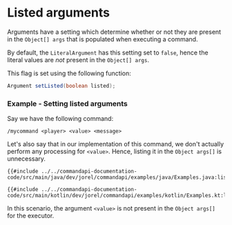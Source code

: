 # Listed arguments

Arguments have a setting which determine whether or not they are present in the `Object[] args` that is populated when executing a command.

By default, the `LiteralArgument` has this setting set to `false`, hence the literal values are _not_ present in the `Object[] args`.

This flag is set using the following function:

```java
Argument setListed(boolean listed);
```

<div class="example">

### Example - Setting listed arguments

Say we have the following command:

```mccmd
/mycommand <player> <value> <message>
```

Let's also say that in our implementation of this command, we don't actually perform any processing for `<value>`. Hence, listing it in the `Object args[]` is unnecessary.

<div class="multi-pre">

```java,Java
{{#include ../../commandapi-documentation-code/src/main/java/dev/jorel/commandapi/examples/java/Examples.java:listed}}
```

```kotlin,Kotlin
{{#include ../../commandapi-documentation-code/src/main/kotlin/dev/jorel/commandapi/examples/kotlin/Examples.kt:listed}}
```

</div>

In this scenario, the argument `<value>` is not present in the `Object args[]` for the executor.

</div>
